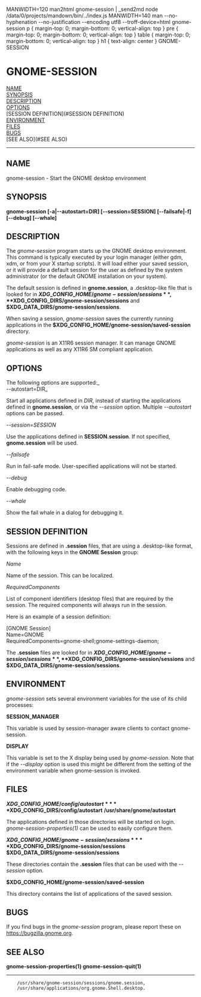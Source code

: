  MANWIDTH=120 man2html gnome-session | _send2md
node /data/0/projects/mandown/bin/../index.js
MANWIDTH=140 man --no-hyphenation --no-justification --encoding utf8 --troff-device=html gnome-session     p { margin-top: 0; margin-bottom: 0; vertical-align: top } pre { margin-top: 0; margin-bottom: 0; vertical-align: top } table { margin-top: 0; margin-bottom: 0; vertical-align: top } h1 { text-align: center }  GNOME-SESSION

# GNOME-SESSION

[NAME](#NAME)  
[SYNOPSIS](#SYNOPSIS)  
[DESCRIPTION](#DESCRIPTION)  
[OPTIONS](#OPTIONS)  
[SESSION DEFINITION](#SESSION DEFINITION)  
[ENVIRONMENT](#ENVIRONMENT)  
[FILES](#FILES)  
[BUGS](#BUGS)  
[SEE ALSO](#SEE ALSO)  

---

## NAME

gnome-session - Start the GNOME desktop environment

## SYNOPSIS

**gnome-session \[-a|--autostart=DIR\] \[--session=SESSION\] \[--failsafe|-f\] \[--debug\] \[--whale\]**

## DESCRIPTION

The _gnome-session_ program starts up the GNOME desktop environment. This command is typically executed by your login manager (either gdm, xdm, or from your X startup scripts). It will load either your saved session, or it will provide a default session for the user as defined by the system administrator (or the default GNOME installation on your system).

The default session is defined in **gnome.session**, 
  a .desktop-like file that is looked for in 
  **$XDG\_CONFIG\_HOME/gnome-session/sessions**, 
  **$XDG\_CONFIG\_DIRS/gnome-session/sessions** and
  **$XDG\_DATA\_DIRS/gnome-session/sessions**.

When saving a session, _gnome-session_ saves the currently running applications in the 
  **$XDG\_CONFIG\_HOME/gnome-session/saved-session** directory.

_gnome-session_ is an X11R6 session manager. It can manage GNOME applications as well as any X11R6 SM compliant application.

## OPTIONS

The following options are supported:_  
\--autostart=DIR_

Start all applications defined in _DIR_, 
  instead of starting the applications defined in 
  **gnome.session**, 
  or via the _\--session_ option. 
  Multiple _\--autostart_ options can be passed.

_\--session=SESSION_

Use the applications defined in **SESSION.session**. 
If not specified, **gnome.session** will be used.

_\--failsafe_

Run in fail-safe mode. User-specified applications will not be started.

_\--debug_

Enable debugging code.

_\--whale_

Show the fail whale in a dialog for debugging it.

## SESSION DEFINITION

Sessions are defined in **.session** files, that are using a .desktop-like format, with the following keys in the **GNOME Session** group:

_Name_

Name of the session. This can be localized.

_RequiredComponents_

List of component identifiers (desktop files) that are required by the session. The required components will always run in the session.

Here is an example of a session definition:

\[GNOME Session\]  
Name=GNOME  
RequiredComponents=gnome-shell;gnome-settings-daemon;

The **.session** files are looked for in 
  **$XDG\_CONFIG\_HOME/gnome-session/sessions**, 
  **$XDG\_CONFIG\_DIRS/gnome-session/sessions** and
  **$XDG\_DATA\_DIRS/gnome-session/sessions**.

## ENVIRONMENT

_gnome-session_ sets several environment variables for the use of its child processes:

**SESSION\_MANAGER**

This variable is used by session-manager aware clients to contact gnome-session.

**DISPLAY**

This variable is set to the X display being used by _gnome-session_. 
Note that if the _\--display_ option is used this might be different
 from the setting of the environment variable when gnome-session is invoked.

## FILES

  **$XDG\_CONFIG\_HOME/config/autostart**
  **$XDG\_CONFIG\_DIRS/config/autostart**
  **/usr/share/gnome/autostart**

The applications defined in those directories will be started on login. 
_gnome-session-properties(1)_ can be used to easily configure them.

  **$XDG\_CONFIG\_HOME/gnome-session/sessions** 
  **$XDG\_CONFIG\_DIRS/gnome-session/sessions**
  **$XDG\_DATA\_DIRS/gnome-session/sessions**

These directories contain the **.session** files that can be used with the _\--session_ option.

  **$XDG\_CONFIG\_HOME/gnome-session/saved-session**

This directory contains the list of applications of the saved session.

## BUGS

If you find bugs in the _gnome-session_ program, please report these on https://bugzilla.gnome.org.

## SEE ALSO

**gnome-session-properties(1) gnome-session-quit(1)**

---



        /usr/share/gnome-session/sessions/gnome.session,
        /usr/share/applications/org.gnome.Shell.desktop.
 

